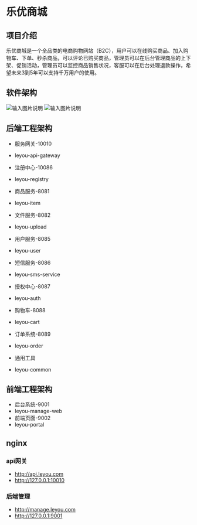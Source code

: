 # 乐优商城
## 项目介绍
乐优商城是一个全品类的电商购物网站（B2C），用户可以在线购买商品、加入购物车、下单、秒杀商品，可以评论已购买商品，管理员可以在后台管理商品的上下架、促销活动，管理员可以监控商品销售状况，客服可以在后台处理退款操作，希望未来3到5年可以支持千万用户的使用。

## 软件架构
![输入图片说明](https://images.gitee.com/uploads/images/2020/0617/154553_3e990dad_800553.png "1525703759035.png")
![输入图片说明](https://images.gitee.com/uploads/images/2020/0617/154620_6c3df726_800553.png "1525704277126.png")
## 后端工程架构

- 服务网关-10010
- leyou-api-gateway

- 注册中心-10086
- leyou-registry

- 商品服务-8081
- leyou-item 

- 文件服务-8082
- leyou-upload

- 用户服务-8085
- leyou-user

- 短信服务-8086
- leyou-sms-service

- 授权中心-8087
- leyou-auth

- 购物车-8088
- leyou-cart

- 订单系统-8089
- leyou-order

- 通用工具
- leyou-common

## 前端工程架构
- 后台系统-9001
- leyou-manage-web
- 前端页面-9002
- leyou-portal


## nginx
### api网关
- http://api.leyou.com
- http://127.0.0.1:10010

### 后端管理
- http://manage.leyou.com
- http://127.0.0.1:9001




